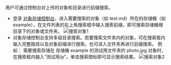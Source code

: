用户可通过控制台对上传的对象和目录进行前缀搜索。
- 登录 [对象存储控制台](http://console.tce.fsphere.cn/cos4)，进入需要搜索的对象（如 test.md）所在的存储桶（如 example），在文件列表的右上角搜索框中输入搜索前缀，即可搜索存储桶根目录下的对象或文件夹。
![搜索对象1](http://imgcache.tce.fsphere.cn/image/mc.qcloudimg.com/static/img/3211e3d17f138a000c19a2dd32d8293b/image.png)
- 对象存储控制台支持多级目录搜索。若要搜索文件夹内的对象，可在搜索框内输入完整路径以及对象前缀进行搜索。也可进入文件夹再进行前缀搜索。
例如：
需要搜索存储在 存储桶 example 的测试用文件夹的 photo.jpg 对象时，在搜索框内输入“测试用/p”，单击搜索图标即可显示搜索结果。
![搜索对象2](http://imgcache.tce.fsphere.cn/image/mc.qcloudimg.com/static/img/650b4c0e254d9db518479cbb508593e8/image.png)
